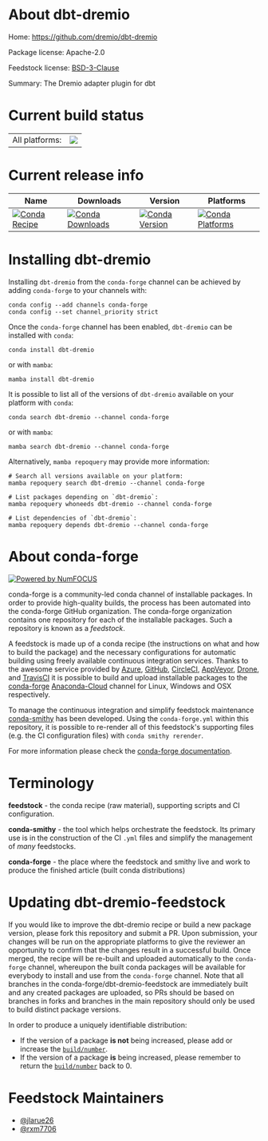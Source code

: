 About dbt-dremio
================

Home: https://github.com/dremio/dbt-dremio

Package license: Apache-2.0

Feedstock license: [BSD-3-Clause](https://github.com/conda-forge/dbt-dremio-feedstock/blob/main/LICENSE.txt)

Summary: The Dremio adapter plugin for dbt

Current build status
====================


<table><tr><td>All platforms:</td>
    <td>
      <a href="https://dev.azure.com/conda-forge/feedstock-builds/_build/latest?definitionId=18091&branchName=main">
        <img src="https://dev.azure.com/conda-forge/feedstock-builds/_apis/build/status/dbt-dremio-feedstock?branchName=main">
      </a>
    </td>
  </tr>
</table>

Current release info
====================

| Name | Downloads | Version | Platforms |
| --- | --- | --- | --- |
| [![Conda Recipe](https://img.shields.io/badge/recipe-dbt--dremio-green.svg)](https://anaconda.org/conda-forge/dbt-dremio) | [![Conda Downloads](https://img.shields.io/conda/dn/conda-forge/dbt-dremio.svg)](https://anaconda.org/conda-forge/dbt-dremio) | [![Conda Version](https://img.shields.io/conda/vn/conda-forge/dbt-dremio.svg)](https://anaconda.org/conda-forge/dbt-dremio) | [![Conda Platforms](https://img.shields.io/conda/pn/conda-forge/dbt-dremio.svg)](https://anaconda.org/conda-forge/dbt-dremio) |

Installing dbt-dremio
=====================

Installing `dbt-dremio` from the `conda-forge` channel can be achieved by adding `conda-forge` to your channels with:

```
conda config --add channels conda-forge
conda config --set channel_priority strict
```

Once the `conda-forge` channel has been enabled, `dbt-dremio` can be installed with `conda`:

```
conda install dbt-dremio
```

or with `mamba`:

```
mamba install dbt-dremio
```

It is possible to list all of the versions of `dbt-dremio` available on your platform with `conda`:

```
conda search dbt-dremio --channel conda-forge
```

or with `mamba`:

```
mamba search dbt-dremio --channel conda-forge
```

Alternatively, `mamba repoquery` may provide more information:

```
# Search all versions available on your platform:
mamba repoquery search dbt-dremio --channel conda-forge

# List packages depending on `dbt-dremio`:
mamba repoquery whoneeds dbt-dremio --channel conda-forge

# List dependencies of `dbt-dremio`:
mamba repoquery depends dbt-dremio --channel conda-forge
```


About conda-forge
=================

[![Powered by
NumFOCUS](https://img.shields.io/badge/powered%20by-NumFOCUS-orange.svg?style=flat&colorA=E1523D&colorB=007D8A)](https://numfocus.org)

conda-forge is a community-led conda channel of installable packages.
In order to provide high-quality builds, the process has been automated into the
conda-forge GitHub organization. The conda-forge organization contains one repository
for each of the installable packages. Such a repository is known as a *feedstock*.

A feedstock is made up of a conda recipe (the instructions on what and how to build
the package) and the necessary configurations for automatic building using freely
available continuous integration services. Thanks to the awesome service provided by
[Azure](https://azure.microsoft.com/en-us/services/devops/), [GitHub](https://github.com/),
[CircleCI](https://circleci.com/), [AppVeyor](https://www.appveyor.com/),
[Drone](https://cloud.drone.io/welcome), and [TravisCI](https://travis-ci.com/)
it is possible to build and upload installable packages to the
[conda-forge](https://anaconda.org/conda-forge) [Anaconda-Cloud](https://anaconda.org/)
channel for Linux, Windows and OSX respectively.

To manage the continuous integration and simplify feedstock maintenance
[conda-smithy](https://github.com/conda-forge/conda-smithy) has been developed.
Using the ``conda-forge.yml`` within this repository, it is possible to re-render all of
this feedstock's supporting files (e.g. the CI configuration files) with ``conda smithy rerender``.

For more information please check the [conda-forge documentation](https://conda-forge.org/docs/).

Terminology
===========

**feedstock** - the conda recipe (raw material), supporting scripts and CI configuration.

**conda-smithy** - the tool which helps orchestrate the feedstock.
                   Its primary use is in the construction of the CI ``.yml`` files
                   and simplify the management of *many* feedstocks.

**conda-forge** - the place where the feedstock and smithy live and work to
                  produce the finished article (built conda distributions)


Updating dbt-dremio-feedstock
=============================

If you would like to improve the dbt-dremio recipe or build a new
package version, please fork this repository and submit a PR. Upon submission,
your changes will be run on the appropriate platforms to give the reviewer an
opportunity to confirm that the changes result in a successful build. Once
merged, the recipe will be re-built and uploaded automatically to the
`conda-forge` channel, whereupon the built conda packages will be available for
everybody to install and use from the `conda-forge` channel.
Note that all branches in the conda-forge/dbt-dremio-feedstock are
immediately built and any created packages are uploaded, so PRs should be based
on branches in forks and branches in the main repository should only be used to
build distinct package versions.

In order to produce a uniquely identifiable distribution:
 * If the version of a package **is not** being increased, please add or increase
   the [``build/number``](https://docs.conda.io/projects/conda-build/en/latest/resources/define-metadata.html#build-number-and-string).
 * If the version of a package **is** being increased, please remember to return
   the [``build/number``](https://docs.conda.io/projects/conda-build/en/latest/resources/define-metadata.html#build-number-and-string)
   back to 0.

Feedstock Maintainers
=====================

* [@jlarue26](https://github.com/jlarue26/)
* [@rxm7706](https://github.com/rxm7706/)

